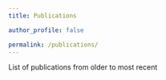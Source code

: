 ```yaml
---
title: Publications

author_profile: false

permalink: /publications/
---
```


List of publications from older to most recent
